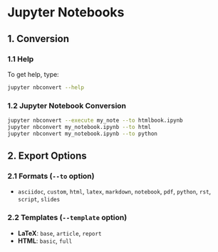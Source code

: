 # Jupyter Notebooks

## 1. Conversion

### 1.1 Help

To get help, type:

```bash
jupyter nbconvert --help
```

### 1.2 Jupyter Notebook Conversion

```bash
jupyter nbconvert --execute my_note --to htmlbook.ipynb
jupyter nbconvert my_notebook.ipynb --to html
jupyter nbconvert my_notebook.ipynb --to python
```

## 2. Export Options

### 2.1 Formats (`--to` option)

- `asciidoc`, `custom`, `html`, `latex`, `markdown`, `notebook`,
  `pdf`, `python`, `rst`, `script`, `slides`

### 2.2 Templates (`--template` option)

- **LaTeX**: `base`, `article`, `report`
- **HTML**: `basic`, `full`

